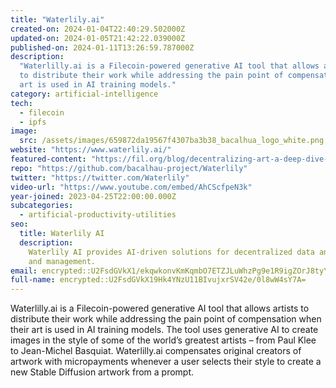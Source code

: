 ```yaml
---
title: "Waterlily.ai"
created-on: 2024-01-04T22:40:29.502000Z
updated-on: 2024-01-05T21:42:22.039000Z
published-on: 2024-01-11T13:26:59.787000Z
description:
  "Waterlilly.ai is a Filecoin-powered generative AI tool that allows artists
  to distribute their work while addressing the pain point of compensation when their
  art is used in AI training models."
category: artificial-intelligence
tech:
  - filecoin
  - ipfs
image:
  src: /assets/images/659872da19567f4307ba3b38_bacalhua_logo_white.png
website: "https://www.waterlily.ai/"
featured-content: "https://fil.org/blog/decentralizing-art-a-deep-dive-into-waterlily-ais-use-of-fvm-and-ai/"
repo: "https://github.com/bacalhau-project/Waterlily"
twitter: "https://twitter.com/Waterlily"
video-url: "https://www.youtube.com/embed/AhCScfpeN3k"
year-joined: 2023-04-25T22:00:00.000Z
subcategories:
  - artificial-productivity-utilities
seo:
  title: Waterlily AI
  description:
    Waterlily AI provides AI-driven solutions for decentralized data analysis
    and management.
email: encrypted::U2FsdGVkX1/ekqwkonvKmKqmbO7ETZJLuWhzPg9e1R9igZOrJ8tyYNqkY4Lj3Kpi
full-name: encrypted::U2FsdGVkX19Hk4YNzU11BIvujxrSV42e/0l8wW4sY7A=
---
```


Waterlilly.ai is a Filecoin-powered generative AI tool that allows artists to distribute their work while addressing the pain point of compensation when their art is used in AI training models. The tool uses generative AI to create images in the style of some of the world’s greatest artists – from Paul Klee to Jean-Michel Basquiat. Waterlilly.ai compensates original creators of artwork with micropayments whenever a user selects their style to create a new Stable Diffusion artwork from a prompt.
